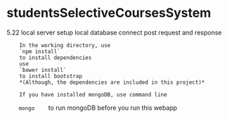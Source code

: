 # studentsSelectiveCoursesSystem
5.22    local server setup
        local database connect
        post request and response

        In the working directory, use
        `npm install`
        to install dependencies
        use 
        `bower install` 
        to install bootstrap
        *(Although, the dependencies are included in this project)*

        If you have installed mongoDB, use command line
        `mongo`
        to run mongoDB before you run this webapp


